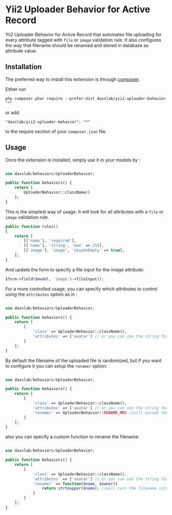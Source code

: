 Yii2 Uploader Behavior for Active Record
========================================
Yii2 Uploader Behavior for Active Record that automates file uploading for every attribute tagged with `file` or `image` validation rule. It also configures the way that filename should be renamed and stored in database as attribute value.

Installation
------------

The preferred way to install this extension is through [composer](http://getcomposer.org/download/).

Either run

```
php composer.phar require --prefer-dist daxslab/yii2-uploader-behavior "*"
```

or add

```
"daxslab/yii2-uploader-behavior": "*"
```

to the require section of your `composer.json` file.


Usage
-----

Once the extension is installed, simply use it in your models by  :

```php

use daxslab/behaviors/UploaderBehavior;

public function behaviors() {
    return [
        UploaderBehavior::className()
    ];
}

```

This is the simplest way of usage. It will look for all attributes with a `file` or `image` validation rule.

```php
public function rules()
{
    return [
        [['name'], 'required'],
        [['name'], 'string', 'max' => 256],
        [['image'], 'image', 'skipOnEmpty' => true],
    ];
}

```

And update the form to specify a file input for the image attribute:

```php
$form->field($model, 'image')->fileInput(); 

```

For a more controlled usage, you can specify which attributes to control using the `attributes` option as in  :

```php

use daxslab/behaviors/UploaderBehavior;

public function behaviors() {
    return [
        [
            'class' => UploaderBehavior::className(),
            'attributes' => ['avatar'] // or you can use the string format as in 'attributes' => 'avatar'
        ]
    ];
}

```

By default the filename of the uploaded file is randomized, but if you want to configure it you can setup the `renamer`
option:

```php

use daxslab/behaviors/UploaderBehavior;

public function behaviors() {
    return [
        [
            'class' => UploaderBehavior::className(),
            'attributes' => ['avatar'] // or you can use the string format as in 'attributes' => 'avatar'
            'renamer' => UploaderBehavior::RENAME_MD5 //will encode the filename with md5()
        ]
    ];
}

```

also you can specify a custom function to rename the filename:

```php

use daxslab/behaviors/UploaderBehavior;

public function behaviors() {
    return [
        [
            'class' => UploaderBehavior::className(),
            'attributes' => ['avatar'] // or you can use the string format as in 'attributes' => 'avatar'
            'renamer' => function($name, $owner){
                return strtoupper($name); //will turn the filename into uppercase
            }
        ]
    ];
}

```
